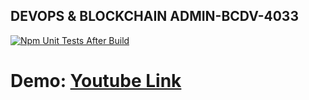 ﻿## DEVOPS & BLOCKCHAIN ADMIN-BCDV-4033

[![Npm Unit Tests After Build](https://github.com/anis-vahora/DEVOPS-BCDV-4033/actions/workflows/Task6_workflow.yml/badge.svg)](https://github.com/anis-vahora/DEVOPS-BCDV-4033/actions/workflows/Task6_workflow.yml)


# Demo: [Youtube Link](https://youtu.be/krYRatV-CyU)


